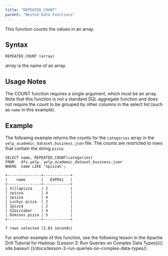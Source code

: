 ```yaml
---
title: "REPEATED_COUNT"
parent: "Nested Data Functions"
---
```

This function counts the values in an array. 

## Syntax

    REPEATED_COUNT (array)

*array* is the name of an array.

## Usage Notes

The COUNT function requires a single argument, which must be an array. Note that
this function is not a standard SQL aggregate function and does not require
the count to be grouped by other columns in the select list (such as `name` in
this example). 

## Example
The following example returns the
counts for the `categories` array in the `yelp_academic_dataset_business.json`
file. The counts are restricted to rows that contain the string `pizza`.

	SELECT name, REPEATED_COUNT(categories) 
	FROM   dfs.yelp.`yelp_academic_dataset_business.json` 
	WHERE  name LIKE '%pizza%';
	 
	+---------------+------------+
	|    name       |   EXPR$1   |
	+---------------+------------+
	| Villapizza    | 2          |
	| zpizza        | 4          |
	| zpizza        | 4          |
	| Luckys pizza  | 2          |
	| Zpizza        | 2          |
	| S2pizzabar    | 4          |
	| Dominos pizza | 5          |
	+---------------+------------+
	 
	7 rows selected (2.03 seconds)

For another example of this function, see the following lesson in the Apache
Drill Tutorial for Hadoop: [Lesson 3: Run Queries on Complex Data Types]({{ site.baseurl }}/docs/lesson-3-run-queries-on-complex-data-types/).